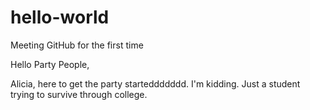 # hello-world
Meeting GitHub for the first time

Hello Party People,

Alicia, here to get the party starteddddddd. I'm kidding. Just a student trying to survive through college.
